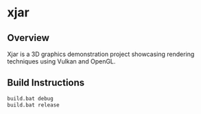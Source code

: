 # xjar

## Overview
Xjar is a 3D graphics demonstration project showcasing rendering techniques using Vulkan and OpenGL. 

## Build Instructions
   ```bash
   build.bat debug
   build.bat release
